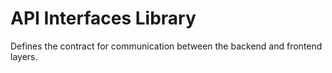 # API Interfaces Library

Defines the contract for communication between the backend and frontend layers.
